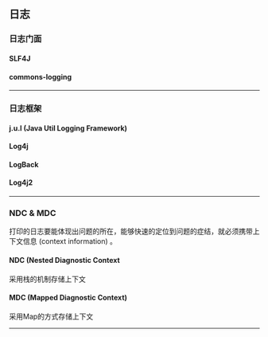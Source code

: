 ## 日志

### 日志门面
#### SLF4J
#### commons-logging

***

### 日志框架
#### j.u.l (Java Util Logging Framework)
#### Log4j
#### LogBack
#### Log4j2

***

### NDC & MDC
打印的日志要能体现出问题的所在，能够快速的定位到问题的症结，就必须携带上下文信息 (context information) 。
#### NDC (Nested Diagnostic Context
采用栈的机制存储上下文
#### MDC (Mapped Diagnostic Context)
采用Map的方式存储上下文

***
